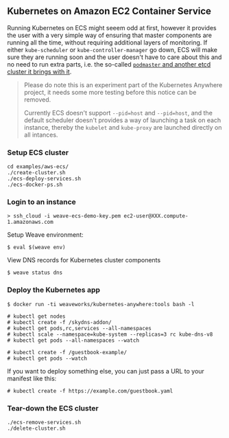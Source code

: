 ## Kubernetes on Amazon EC2 Container Service

Running Kubernetes on ECS might seeem odd at first, however it provides the user with a very simple way of ensuring that master components are running all the time, without requiring additional layers of monitoring. If either `kube-scheduler` or `kube-controller-manager` go down, ECS will make sure they are running soon and the user doesn't have to care about this and no need to run extra parts, i.e. the so-called [`podmaster` and another etcd cluster it brings with it](http://kubernetes.io/v1.1/docs/proposals/high-availability.html).

> Please do note this is an experiment part of the Kubernetes Anywhere project, it needs some more testing before this notice can be removed.
>
> Currently ECS doesn't support `--pid=host` and `--pid=host`, and the default scheduler doesn't provides a way of launching a task on each instance, thereby the `kubelet` and `kube-proxy` are launched directly on all intances.

### Setup ECS cluster
```
cd examples/aws-ecs/
./create-cluster.sh
./ecs-deploy-services.sh
./ecs-docker-ps.sh
```

### Login to an instance

```
> ssh_cloud -i weave-ecs-demo-key.pem ec2-user@XXX.compute-1.amazonaws.com
```

Setup Weave environment:
```
$ eval $(weave env)
```
View DNS records for Kubernetes cluster components
```
$ weave status dns
```

### Deploy the Kubernetes app

```
$ docker run -ti weaveworks/kubernetes-anywhere:tools bash -l

# kubectl get nodes
# kubectl create -f /skydns-addon/
# kubectl get pods,rc,services --all-namespaces
# kubectl scale --namespace=kube-system --replicas=3 rc kube-dns-v8
# kubectl get pods --all-namespaces --watch

# kubectl create -f /guestbook-example/
# kubectl get pods --watch
```

If you want to deploy something else, you can just pass a URL to your manifest like this:

```
# kubectl create -f https://example.com/guestbook.yaml
```

### Tear-down the ECS cluster

```
./ecs-remove-services.sh
./delete-cluster.sh
```
